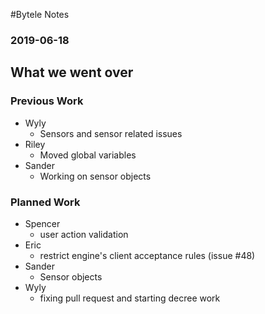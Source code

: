 #Bytele Notes### 2019-06-18## What we went over### Previous Work- Wyly	- Sensors and sensor related issues- Riley	- Moved global variables - Sander	- Working on sensor objects### Planned Work- Spencer	- user action validation- Eric	- restrict engine's client acceptance rules (issue #48)- Sander	- Sensor objects- Wyly	- fixing pull request and starting decree work
